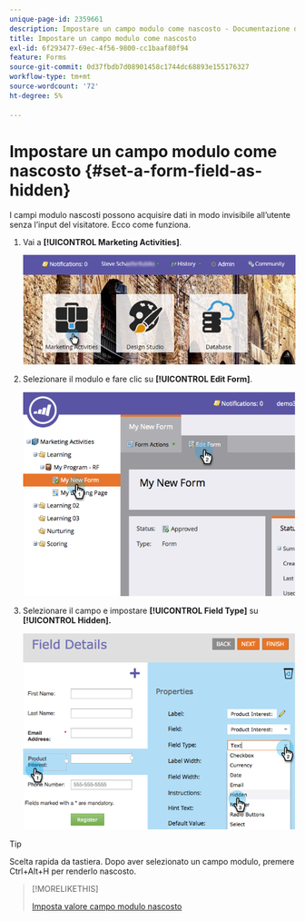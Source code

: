 ```yaml
---
unique-page-id: 2359661
description: Impostare un campo modulo come nascosto - Documentazione di Marketo - Documentazione del prodotto
title: Impostare un campo modulo come nascosto
exl-id: 6f293477-69ec-4f56-9800-cc1baaf80f94
feature: Forms
source-git-commit: 0d37fbdb7d08901458c1744dc68893e155176327
workflow-type: tm+mt
source-wordcount: '72'
ht-degree: 5%

---
```


# Impostare un campo modulo come nascosto {#set-a-form-field-as-hidden}

I campi modulo nascosti possono acquisire dati in modo invisibile all’utente senza l’input del visitatore. Ecco come funziona.

1. Vai a **[!UICONTROL Marketing Activities]**.

   ![](assets/login-marketing-activities-3.png)

1. Selezionare il modulo e fare clic su **[!UICONTROL Edit Form]**.

   ![](assets/image2014-9-15-12-3a58-3a47.png)

1. Selezionare il campo e impostare **[!UICONTROL Field Type]** su **[!UICONTROL Hidden].**

   ![](assets/image2014-9-15-12-3a58-3a56.png)

>[!TIP]
>
>Scelta rapida da tastiera. Dopo aver selezionato un campo modulo, premere Ctrl+Alt+H per renderlo nascosto.

>[!MORELIKETHIS]
>
>[Imposta valore campo modulo nascosto](/help/marketo/product-docs/demand-generation/forms/form-fields/set-a-hidden-form-field-value.md)
